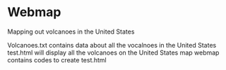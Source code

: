 # Webmap
Mapping out volcanoes in the United States

Volcanoes.txt contains data about all the vocalnoes in the United States
test.html will display all the volcanoes on the United States map
webmap contains codes to create test.html
